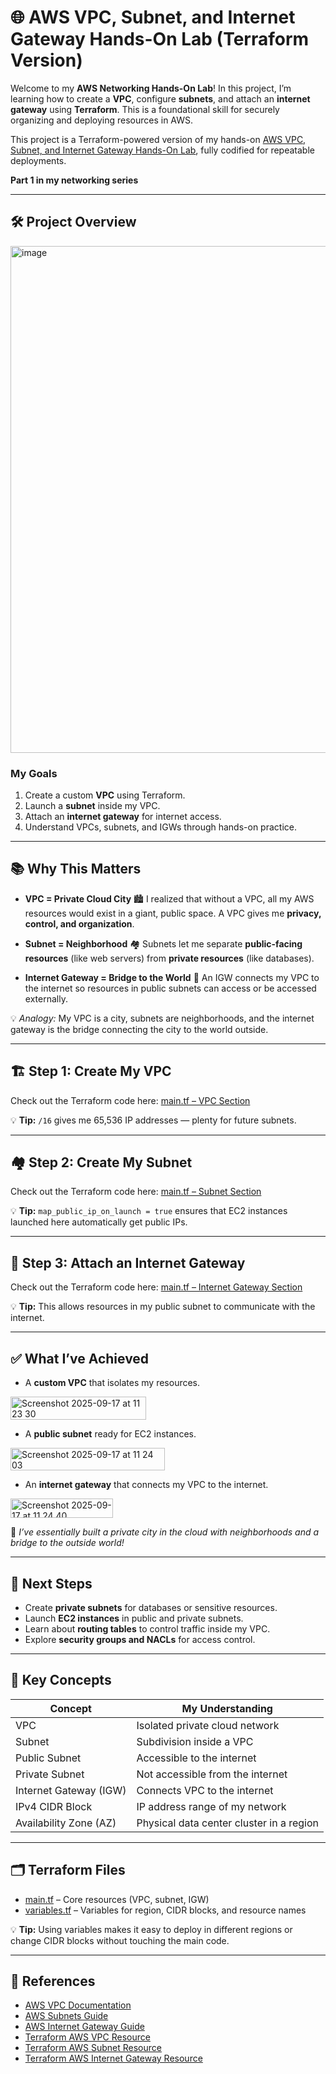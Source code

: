 # 🌐 AWS VPC, Subnet, and Internet Gateway Hands-On Lab (Terraform Version)

Welcome to my **AWS Networking Hands-On Lab**! In this project, I’m learning how to create a **VPC**, configure **subnets**, and attach an **internet gateway** using **Terraform**. This is a foundational skill for securely organizing and deploying resources in AWS.

This project is a Terraform-powered version of my hands-on [AWS VPC, Subnet, and Internet Gateway Hands-On Lab](https://github.com/1suleyman/-AWS-VPC-Subnet-and-Internet-Gateway-Hands-On-Lab-/tree/main), fully codified for repeatable deployments.

**Part 1 in my networking series**

---

## 🛠️ Project Overview

<img width="989" height="811" alt="image" src="https://github.com/user-attachments/assets/be7cc47b-462b-4ce7-9192-0345fa92f4c2" />

### My Goals

1. Create a custom **VPC** using Terraform.
2. Launch a **subnet** inside my VPC.
3. Attach an **internet gateway** for internet access.
4. Understand VPCs, subnets, and IGWs through hands-on practice.

---

## 📚 Why This Matters

* **VPC = Private Cloud City** 🏙️
  I realized that without a VPC, all my AWS resources would exist in a giant, public space. A VPC gives me **privacy, control, and organization**.

* **Subnet = Neighborhood** 🏘️
  Subnets let me separate **public-facing resources** (like web servers) from **private resources** (like databases).

* **Internet Gateway = Bridge to the World** 🌉
  An IGW connects my VPC to the internet so resources in public subnets can access or be accessed externally.

💡 *Analogy:* My VPC is a city, subnets are neighborhoods, and the internet gateway is the bridge connecting the city to the world outside.

---

## 🏗️ Step 1: Create My VPC

Check out the Terraform code here: [main.tf – VPC Section](https://github.com/1suleyman/-AWS-VPC-Subnet-and-Internet-Gateway-Hands-On-Lab-Terraform-Version-/blob/main/AWS%20VPC%2C%20Subnet%2C%20and%20Internet%20Gateway%20Hands-On%20Lab/main.tf)

💡 **Tip:** `/16` gives me 65,536 IP addresses — plenty for future subnets.

---

## 🏘️ Step 2: Create My Subnet

Check out the Terraform code here: [main.tf – Subnet Section](https://github.com/1suleyman/-AWS-VPC-Subnet-and-Internet-Gateway-Hands-On-Lab-Terraform-Version-/blob/main/AWS%20VPC%2C%20Subnet%2C%20and%20Internet%20Gateway%20Hands-On%20Lab/main.tf)

💡 **Tip:** `map_public_ip_on_launch = true` ensures that EC2 instances launched here automatically get public IPs.

---

## 🌉 Step 3: Attach an Internet Gateway

Check out the Terraform code here: [main.tf – Internet Gateway Section](https://github.com/1suleyman/-AWS-VPC-Subnet-and-Internet-Gateway-Hands-On-Lab-Terraform-Version-/blob/main/AWS%20VPC%2C%20Subnet%2C%20and%20Internet%20Gateway%20Hands-On%20Lab/main.tf)

💡 **Tip:** This allows resources in my public subnet to communicate with the internet.

---

## ✅ What I’ve Achieved

* A **custom VPC** that isolates my resources.

<img width="217" height="37" alt="Screenshot 2025-09-17 at 11 23 30" src="https://github.com/user-attachments/assets/964c790f-0a13-491e-a8c3-019a7f0f317f" />

* A **public subnet** ready for EC2 instances.

<img width="247" height="36" alt="Screenshot 2025-09-17 at 11 24 03" src="https://github.com/user-attachments/assets/498a1601-e801-4a2e-96f5-696dcbc574bf" />


* An **internet gateway** that connects my VPC to the internet.

<img width="164" height="31" alt="Screenshot 2025-09-17 at 11 24 40" src="https://github.com/user-attachments/assets/9cf6e773-6550-4ef2-84a6-178046633520" />

🎉 *I’ve essentially built a private city in the cloud with neighborhoods and a bridge to the outside world!*

---

## 🔮 Next Steps

* Create **private subnets** for databases or sensitive resources.
* Launch **EC2 instances** in public and private subnets.
* Learn about **routing tables** to control traffic inside my VPC.
* Explore **security groups and NACLs** for access control.

---

## 📖 Key Concepts

| Concept                | My Understanding                         |
| ---------------------- | ---------------------------------------- |
| VPC                    | Isolated private cloud network           |
| Subnet                 | Subdivision inside a VPC                 |
| Public Subnet          | Accessible to the internet               |
| Private Subnet         | Not accessible from the internet         |
| Internet Gateway (IGW) | Connects VPC to the internet             |
| IPv4 CIDR Block        | IP address range of my network           |
| Availability Zone (AZ) | Physical data center cluster in a region |

---

## 🗂️ Terraform Files

* [main.tf](https://github.com/1suleyman/-AWS-VPC-Subnet-and-Internet-Gateway-Hands-On-Lab-Terraform-Version-/blob/main/AWS%20VPC%2C%20Subnet%2C%20and%20Internet%20Gateway%20Hands-On%20Lab/main.tf) – Core resources (VPC, subnet, IGW)
* [variables.tf](https://github.com/1suleyman/-AWS-VPC-Subnet-and-Internet-Gateway-Hands-On-Lab-Terraform-Version-/blob/main/AWS%20VPC%2C%20Subnet%2C%20and%20Internet%20Gateway%20Hands-On%20Lab/variables.tf) – Variables for region, CIDR blocks, and resource names

💡 **Tip:** Using variables makes it easy to deploy in different regions or change CIDR blocks without touching the main code.

---

## 📌 References

* [AWS VPC Documentation](https://docs.aws.amazon.com/vpc/latest/userguide/what-is-amazon-vpc.html)
* [AWS Subnets Guide](https://docs.aws.amazon.com/vpc/latest/userguide/VPC_Subnets.html)
* [AWS Internet Gateway Guide](https://docs.aws.amazon.com/vpc/latest/userguide/VPC_Internet_Gateway.html)
* [Terraform AWS VPC Resource](https://registry.terraform.io/providers/hashicorp/aws/latest/docs/resources/vpc)
* [Terraform AWS Subnet Resource](https://registry.terraform.io/providers/hashicorp/aws/latest/docs/resources/subnet)
* [Terraform AWS Internet Gateway Resource](https://registry.terraform.io/providers/hashicorp/aws/latest/docs/resources/internet_gateway)
